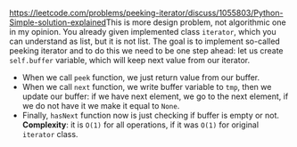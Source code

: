 https://leetcode.com/problems/peeking-iterator/discuss/1055803/Python-Simple-solution-explained
​
This is more design problem, not algorithmic one in my opinion. You already given implemented class `iterator`, which you can understand as list, but it is not list. The goal is to implement so-called peeking iterator and to do this we need to be one step ahead: let us create `self.buffer` variable, which will keep next value from our iterator.
​
- When we call `peek` function, we just return value from our buffer.
- When we call `next` function, we write buffer variable to `tmp`, then we update our buffer: if we have next element, we go to the next element, if we do not have it we make it equal to `None`.
- Finally, `hasNext` function now is just checking if buffer is empty or not.
​
**Complexity**: it is `O(1)` for all operations, if it was `O(1)` for original `iterator` class.
​
​